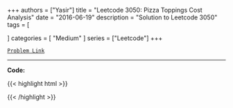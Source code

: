 
+++
authors = ["Yasir"]
title = "Leetcode 3050: Pizza Toppings Cost Analysis"
date = "2016-06-19"
description = "Solution to Leetcode 3050"
tags = [
    
]
categories = [
    "Medium"
]
series = ["Leetcode"]
+++



[`Problem Link`](https://leetcode.com/problems/pizza-toppings-cost-analysis/description/)

---

**Code:**

{{< highlight html >}}

{{< /highlight >}}

